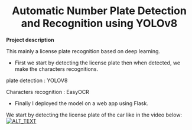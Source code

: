 <H1 align="center">Automatic Number Plate Detection and Recognition using YOLOv8</H1>

**Project description**

This mainly a license plate recognition based on deep learning.

- First we start by detecting the license plate then when detected, we make the characters recognitions.

plate detection : YOLOV8 

Characters recognition : EasyOCR

- Finally I deployed the model on a web app using Flask.


We start by detecting the license plate of the car like in the video below:
[![ALT_TEXT](IMAGE_PREVIEW)]([URL_OF_YOUR_VIDEO_FILE](https://github.com/MERYX-bh/Car-plate-recognition/blob/main/t%C3%A9l%C3%A9chargement.mp4)https://github.com/MERYX-bh/Car-plate-recognition/blob/main/t%C3%A9l%C3%A9chargement.mp4)


